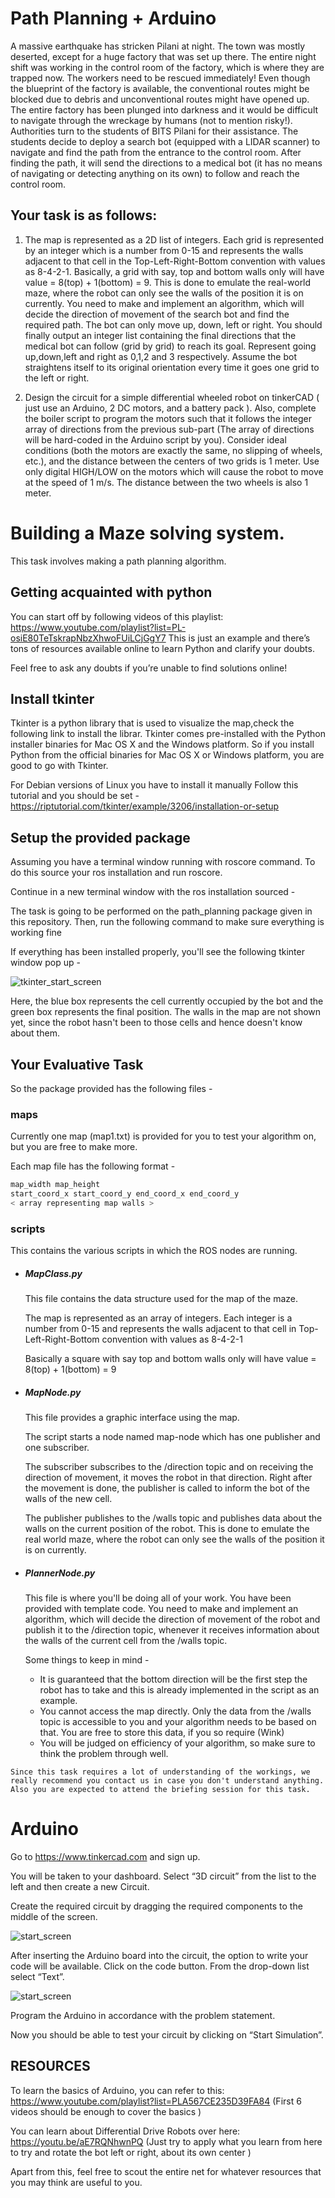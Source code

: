 # Path Planning + Arduino

A massive earthquake has stricken Pilani at night. The town was mostly deserted, except for a huge factory that was set up there. The entire night shift was working in the control room of the factory, which is where they are trapped now. The workers need to be rescued immediately! Even though the blueprint of the factory is available, the conventional routes might be blocked due to debris and unconventional routes might have opened up. The entire factory has been plunged into darkness and it would be difficult to navigate through the wreckage by humans (not to mention risky!). Authorities turn to the students of BITS Pilani for their assistance. The students decide to deploy a search bot (equipped with a LIDAR scanner) to navigate and find the path from the entrance to the control room. After finding the path, it will send the directions to a medical bot (it has no means of navigating or detecting anything on its own) to follow and reach the control room.     

## Your task is as follows:

1. The map is represented as a 2D list of integers. Each grid is represented by an integer which is a number from 0-15 and represents the walls adjacent to that cell in the Top-Left-Right-Bottom convention with values as 8-4-2-1. Basically, a grid with say, top and bottom walls only will have value = 8(top) + 1(bottom) = 9. This is done to emulate the real-world maze, where the robot can only see the walls of the position it is on currently. You need to make and implement an algorithm, which will decide the direction of movement of the search bot and find the required path. The bot can only move up, down, left or right. You should finally output an integer list containing the final directions that the medical bot can follow (grid by grid) to reach its goal. Represent going up,down,left and right as 0,1,2 and 3 respectively. Assume the bot straightens itself to its original orientation every time it goes one grid to the left or right.

2. Design the circuit for a simple differential wheeled robot on tinkerCAD ( just use an Arduino, 2 DC motors, and a battery pack ). Also, complete the boiler script to program the motors such that it follows the integer array of directions from the previous sub-part (The array of directions will be hard-coded in the Arduino script by you). Consider ideal conditions (both the motors are exactly the same, no slipping of wheels, etc.), and the distance between the centers of two grids is 1 meter. Use only digital HIGH/LOW on the motors which will cause the robot to move at the speed of 1 m/s. The distance between the two wheels is also 1 meter.  


# Building a Maze solving system.

This task involves making a path planning algorithm.
## Getting acquainted with python
You can start off by following videos of this playlist: https://www.youtube.com/playlist?list=PL-osiE80TeTskrapNbzXhwoFUiLCjGgY7
This is just an example and there’s tons of resources available online to learn Python and clarify your doubts. 

Feel free to ask any doubts if you’re unable to find solutions online!

## Install tkinter

Tkinter is a python library that is used to visualize the map,check the following link to install the librar.
Tkinter comes pre-installed with the Python installer binaries for Mac OS X and the Windows platform. So if you install Python from the official binaries for Mac OS X or Windows platform, you are good to go with Tkinter.

For Debian versions of Linux you have to install it manually
Follow this tutorial and you should be set - https://riptutorial.com/tkinter/example/3206/installation-or-setup

## Setup the provided package

Assuming you have a terminal window running with roscore command. To do this source your ros installation and run roscore.

Continue in a new terminal window with the ros installation sourced -

The task is going to be performed on the path_planning package given in this repository.
Then, run the following command to make sure everything is working fine

If everything has been installed properly, you'll see the following tkinter window pop up -

![tkinter_start_screen](images/start_screen.png)

Here, the blue box represents the cell currently occupied by the bot and the green box represents the final position. The walls in the map are not shown yet, since the robot hasn't been to those cells and hence doesn't know about them.

## Your Evaluative Task

So the package provided has the following files -

### maps

Currently one map (map1.txt) is provided for you to test your algorithm on, but you are free to make more.

Each map file has the following format -
```bash
map_width map_height
start_coord_x start_coord_y end_coord_x end_coord_y
< array representing map walls >
```


### scripts

This contains the various scripts in which the ROS nodes are running.

 - ##### MapClass.py

    This file contains the data structure used for the map of the maze.

    The map is represented as an array of integers. Each integer is a number from 0-15 and represents the walls adjacent to that cell in Top-Left-Right-Bottom convention with values as 8-4-2-1

    Basically a square with say top and bottom walls only will have value = 8(top) + 1(bottom) = 9

- ##### MapNode.py

   This file provides a graphic interface using the map.

   The script starts a node named map-node which has one publisher and one subscriber.

   The subscriber subscribes to the /direction topic and on receiving the direction of movement, it moves the robot in that direction. Right after the movement is done, the publisher is called to inform the bot of the walls of the new cell.

   The publisher publishes to the /walls topic and publishes data about the walls on the current position of the robot. This is done to emulate the real world maze, where the robot can only see the walls of the position it is on currently.

- ##### PlannerNode.py

  This file is where you'll be doing all of your work. You have been provided with template code. You need to make and implement an algorithm, which will decide the direction of movement of the robot and publish it to the /direction topic, whenever it receives information about the walls of the current cell from the /walls topic.

  Some things to keep in mind -

  - It is guaranteed that the bottom direction will be the first step the robot has to take and this is already implemented in the script as an example.
  - You cannot access the map directly. Only the data from the /walls topic is accessible to you and your algorithm needs to be based on that. You are free to store this data, if you so require (Wink)
  - You will be judged on efficiency of your algorithm, so make sure to think the problem through well.


`Since this task requires a lot of understanding of the workings, we really recommend you contact us in case you don't understand anything. Also you are expected to attend the briefing session for this task.`


# Arduino

Go to https://www.tinkercad.com and sign up.

You will be taken to your dashboard. Select “3D circuit” from the list to the left and then create a new Circuit.

Create the required circuit by dragging the required components to the middle of the screen.

![start_screen](images/start.png)

After inserting the Arduino board into the circuit, the option to write your code will be available. Click on the code button. From the drop-down list select “Text”.

![start_screen](images/2.png)

Program the Arduino in accordance with the problem statement.

Now you should be able to test your circuit by clicking on “Start Simulation”.

## RESOURCES

To learn the basics of Arduino, you can refer to this:
https://www.youtube.com/playlist?list=PLA567CE235D39FA84
(First  6 videos should be enough to cover the basics )  

You can learn about Differential Drive Robots over here:
https://youtu.be/aE7RQNhwnPQ 
(Just try to apply what you learn from here to try and rotate the bot left or right, about its own center ) 

Apart from this, feel free to scout the entire net for whatever resources that you may think are useful to you.
